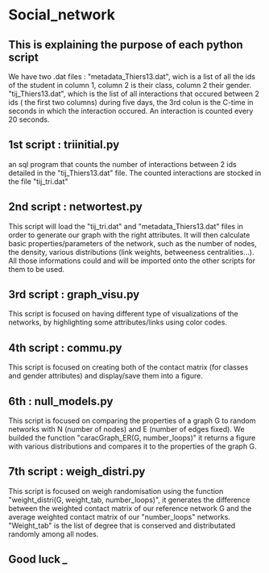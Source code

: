 # Social_network
## This is explaining the purpose of each python script

We have two .dat files : 
"metadata_Thiers13.dat", wich is a list of all the ids of the student in column 1, column 2 is their class, column 2 their gender. 
"tij_Thiers13.dat", which is the list of all interactions that occured between 2 ids ( the first two columns) during five days, the 3rd colun is the C-time in seconds in which the interaction occured. An interaction is counted every 20 seconds. 

## 1st script : triinitial.py
an sql program that counts the number of interactions between 2 ids detailed in the "tij_Thiers13.dat" file. 
The counted interactions are stocked in the file "tij_tri.dat"

## 2nd script : networtest.py
This script will load the "tij_tri.dat" and "metadata_Thiers13.dat" files in order to generate our graph with the right attributes. It will then calculate basic properties/parameters of the network, such as the number of nodes, the density, various distributions (link weights, betweeness centralities...). All those informations could and will be imported onto the other scripts for them to be used. 

## 3rd script : graph_visu.py
This script is focused on having different type of visualizations of the networks, by highlighting some attributes/links using color codes. 


## 4th script : commu.py
This script is focused on creating both of the contact matrix (for classes and gender attributes) and display/save them into a figure. 


## 6th : null_models.py
This script is focused on comparing the properties of a graph G to random networks with N (number of nodes) and E (number of edges fixed). We builded the function "caracGraph_ER(G, number_loops)" it returns a figure with various distributions and compares it to the properties of the graph G.


## 7th script : weigh_distri.py
This script is focused on weigh randomisation using the function "weight_distri(G, weight_tab, number_loops)", it generates the difference between the weighted contact matrix of our reference network G and the average weighted contact matrix of our "number_loops" networks. "Weight_tab" is the list of degree that is conserved and distributated randomly among all nodes. 

## Good luck *_*
